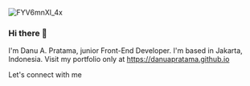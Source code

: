 ![FYV6mnXl_4x](https://user-images.githubusercontent.com/87930640/148888729-3562933b-c696-4b40-a989-80f91e2513cf.jpg)

### Hi there 👋

I'm Danu A. Pratama, junior Front-End Developer. I'm based in Jakarta, Indonesia. Visit my portfolio only at https://danuapratama.github.io

Let's connect with me

